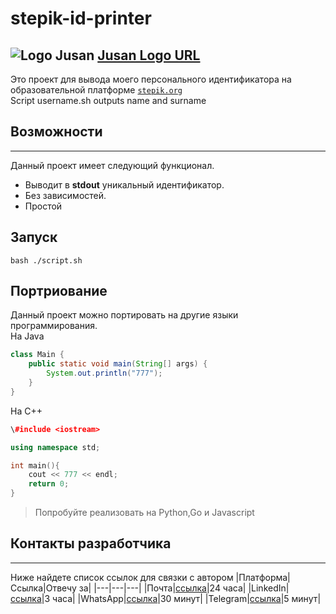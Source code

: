 # stepik-id-printer
![Logo Jusan](https://ucarecdn.com/02b8ff49-8f2b-4ce9-be84-7d4bdc6b9b67/)
[Jusan Logo URL](https://ucarecdn.com/02b8ff49-8f2b-4ce9-be84-7d4bdc6b9b67/)
---
Это проект для вывода моего персонального идентификатора на образовательной платформе [`stepik.org`](https://stepik.org) <br/>
Script username.sh outputs name and surname
## Возможности
---
Данный проект имеет следующий функционал. <br/>
- Выводит в **stdout** уникальный идентификатор. 
- Без зависимостей.
- Простой
## Запуск
`bash ./script.sh`
## Портриование
Данный проект можно портировать на другие языки программирования. <br/>
На Java
```Java
class Main {
    public static void main(String[] args) {
        System.out.println("777");
    }
}
```
На C++
```c++
\#include <iostream>

using namespace std;

int main(){
    cout << 777 << endl;
    return 0;
}
```
> Попробуйте реализовать на Python,Go и Javascript
## Контакты разработчика
---
Ниже найдете список ссылок для связки с автором
|Платформа|Ссылка|Отвечу за|
|---|---|---|
|Почта|[ссылка](https://github.com/zhubatkhanov)|24 часа|
|LinkedIn|[ссылка](https://github.com/zhubatkhanov)|3 часа|
|WhatsApp|[ссылка](https://github.com/zhubatkhanov)|30 минут|
|Telegram|[ссылка](https://github.com/zhubatkhanov)|5 минут|




